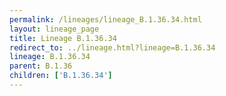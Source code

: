```yaml
---
permalink: /lineages/lineage_B.1.36.34.html
layout: lineage_page
title: Lineage B.1.36.34
redirect_to: ../lineage.html?lineage=B.1.36.34
lineage: B.1.36.34
parent: B.1.36
children: ['B.1.36.34']
---
```

